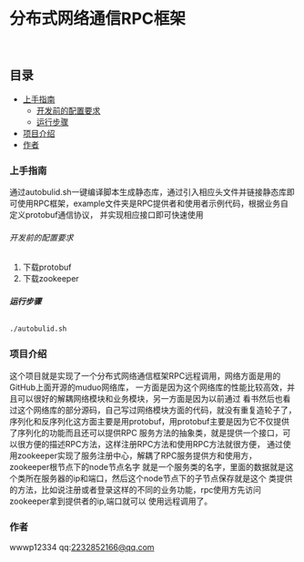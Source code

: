 

# 分布式网络通信RPC框架



<!-- PROJECT SHIELDS -->


<!-- PROJECT LOGO -->
<br />





 
## 目录

- [上手指南](#上手指南)
  - [开发前的配置要求](#开发前的配置要求)
  - [运行步骤](#运行步骤)
- [项目介绍](#项目介绍)
- [作者](#作者)

### 上手指南
通过autobulid.sh一键编译脚本生成静态库，通过引入相应头文件并链接静态库即可使用RPC框架，example文件夹是RPC提供者和使用者示例代码，根据业务自定义protobuf通信协议， 并实现相应接口即可快速使用




###### 开发前的配置要求

1. 下载protobuf
2. 下载zookeeper

###### **运行步骤**

```sh
./autobulid.sh
```

### 项目介绍
这个项目就是实现了一个分布式网络通信框架RPC远程调用，网络方面是用的GitHub上面开源的muduo网络库，
一方面是因为这个网络库的性能比较高效，并且可以很好的解耦网络模块和业务模块，另一方面是因为以前通过
看书然后也看过这个网络库的部分源码，自己写过网络模块方面的代码，就没有重复造轮子了，
序列化和反序列化这方面主要是用protobuf，用protobuf主要是因为它不仅提供了序列化的功能而且还可以提供RPC
服务方法的抽象类，就是提供一个接口，可以很方便的描述RPC方法，这样注册RPC方法和使用RPC方法就很方便，
通过使用zookeeper实现了服务注册中心，解耦了RPC服务提供方和使用方，zookeeper根节点下的node节点名字
就是一个服务类的名字，里面的数据就是这个类所在服务器的ip和端口，然后这个node节点下的子节点保存就是这个
类提供的方法，比如说注册或者登录这样的不同的业务功能，rpc使用方先访问zookeeper拿到提供者的ip,端口就可以
使用远程调用了。

### 作者
wwwp12334
qq:2232852166@qq.com
